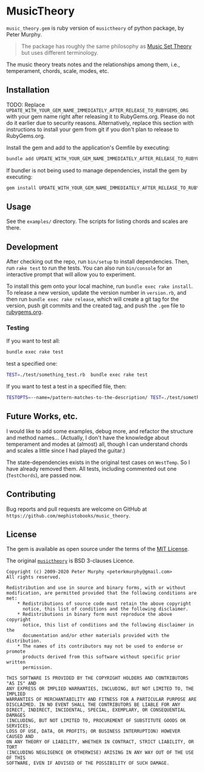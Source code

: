# MusicTheory

`music_theory.gem` is ruby version of `musictheory` of python package, by Peter Murphy.
> The package has roughly the same philosophy as [Music Set Theory](https://www.jaytomlin.com/music/settheory/help.html) but uses different terminology.

The music theory treats notes and the relationships among them, i.e., temperament, chords, scale, modes, etc.



## Installation

TODO: Replace `UPDATE_WITH_YOUR_GEM_NAME_IMMEDIATELY_AFTER_RELEASE_TO_RUBYGEMS_ORG` with your gem name right after releasing it to RubyGems.org. Please do not do it earlier due to security reasons. Alternatively, replace this section with instructions to install your gem from git if you don't plan to release to RubyGems.org.

Install the gem and add to the application's Gemfile by executing:

```bash
bundle add UPDATE_WITH_YOUR_GEM_NAME_IMMEDIATELY_AFTER_RELEASE_TO_RUBYGEMS_ORG
```

If bundler is not being used to manage dependencies, install the gem by executing:

```bash
gem install UPDATE_WITH_YOUR_GEM_NAME_IMMEDIATELY_AFTER_RELEASE_TO_RUBYGEMS_ORG
```

## Usage

See the `examples/` directory. The scripts for listing chords and scales are there.


## Development

After checking out the repo, run `bin/setup` to install dependencies. Then, run `rake test` to run the tests. You can also run `bin/console` for an interactive prompt that will allow you to experiment.

To install this gem onto your local machine, run `bundle exec rake install`.
To release a new version, update the version number in `version.rb`, and then run `bundle exec rake release`, which will create a git tag for the version, push git commits and the created tag, and push the `.gem` file to [rubygems.org](https://rubygems.org).

### Testing

If you want to test all:

```bash
bundle exec rake test
```

test a specified one:

```bash
TEST=./test/something_test.rb  bundle exec rake test
```

If you want to test a test in a specified file, then:

```bash
TESTOPTS=--name=/pattern-matches-to-the-description/ TEST=./test/something_test.rb  bundle exec rake test
```

## Future Works, etc.

I would like to add some examples, debug more, and refactor the structure and method names...
(Actually, I don't have the knowledge about temperament and modes at (almost) all, though I
can understand chords and scales a little since I had played the guitar.)

The state-dependencies exists in the original test cases on `WestTemp`. So I have already removed them.
All tests, including commented out one (`TestChords`), are passed now.

## Contributing

Bug reports and pull requests are welcome on GitHub at `https://github.com/mephistobooks/music_theory`.


## License

The gem is available as open source under the terms of the [MIT License](https://opensource.org/licenses/MIT).

The original [`musictheory`](https://github.com/peterkmurphy/musictheory) is BSD 3-clauses Licence.

```
Copyright (c) 2009-2020 Peter Murphy <peterkmurphy@gmail.com>
All rights reserved.

Redistribution and use in source and binary forms, with or without
modification, are permitted provided that the following conditions are met:
    * Redistributions of source code must retain the above copyright
      notice, this list of conditions and the following disclaimer.
    * Redistributions in binary form must reproduce the above copyright
      notice, this list of conditions and the following disclaimer in the
      documentation and/or other materials provided with the distribution.
    * The names of its contributors may not be used to endorse or promote 
      products derived from this software without specific prior written
      permission.

THIS SOFTWARE IS PROVIDED BY THE COPYRIGHT HOLDERS AND CONTRIBUTORS "AS IS" AND
ANY EXPRESS OR IMPLIED WARRANTIES, INCLUDING, BUT NOT LIMITED TO, THE IMPLIED
WARRANTIES OF MERCHANTABILITY AND FITNESS FOR A PARTICULAR PURPOSE ARE
DISCLAIMED. IN NO EVENT SHALL THE CONTRIBUTORS BE LIABLE FOR ANY
DIRECT, INDIRECT, INCIDENTAL, SPECIAL, EXEMPLARY, OR CONSEQUENTIAL DAMAGES
(INCLUDING, BUT NOT LIMITED TO, PROCUREMENT OF SUBSTITUTE GOODS OR SERVICES;
LOSS OF USE, DATA, OR PROFITS; OR BUSINESS INTERRUPTION) HOWEVER CAUSED AND
ON ANY THEORY OF LIABILITY, WHETHER IN CONTRACT, STRICT LIABILITY, OR TORT
(INCLUDING NEGLIGENCE OR OTHERWISE) ARISING IN ANY WAY OUT OF THE USE OF THIS
SOFTWARE, EVEN IF ADVISED OF THE POSSIBILITY OF SUCH DAMAGE.
```

